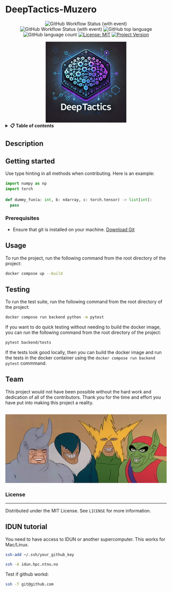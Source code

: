 # DeepTactics-Muzero

<div align="center">

![GitHub Workflow Status (with event)](https://img.shields.io/github/actions/workflow/status/CogitoNTNU/DeepTactics-Muzero/frontend.yml)
![GitHub Workflow Status (with event)](https://img.shields.io/github/actions/workflow/status/CogitoNTNU/DeepTactics-Muzero/backend.yml)
![GitHub top language](https://img.shields.io/github/languages/top/CogitoNTNU/DeepTactics-Muzero)
![GitHub language count](https://img.shields.io/github/languages/count/CogitoNTNU/DeepTactics-Muzero)
[![License: MIT](https://img.shields.io/badge/License-MIT-yellow.svg)](https://opensource.org/licenses/MIT)
[![Project Version](https://img.shields.io/badge/version-0.0.1-blue)](https://img.shields.io/badge/version-0.0.1-blue)

<img src="docs/images/cogito-ntnu-deeptactics-logo.png" width="50%" alt="Cogito Project Logo" style="display: block; margin-left: auto; margin-right: auto;">
</div>


<details> 
<summary><b>📋 Table of contents </b></summary>

- [DeepTactics-Muzero](#deeptactics-muzero)
  - [Description](#description)
  - [Getting started](#getting-started)
    - [Prerequisites](#prerequisites)
  - [Usage](#usage)
  - [Testing](#testing)
  - [Team](#team)
    - [License](#license)

</details>

## Description 
<!-- TODO: Provide a brief overview of what this project does and its key features. Please add pictures or videos of the application -->


## Getting started
<!-- TODO: In this Section you describe how to install this project in its intended environment.(i.e. how to get it to run)  
-->

<!-- TODO: Describe how to configure the project (environment variables, config files, etc.).

### Configuration
Create a `.env` file in the root directory of the project and add the following environment variables:

```bash
OPENAI_API_KEY = 'your_openai_api_key'
MONGODB_URI = 'your_secret_key'
```
-->
Use type hinting in all methods when contributing.
Here is an example: 
```Python
import numpy as np
import torch

def dummy_fun(a: int, b: ndarray, c: torch.tensor) -> list[int]:
  pass
```

### Prerequisites
<!-- TODO: In this section you put what is needed for the program to run.
For example: OS version, programs, libraries, etc.  

-->
- Ensure that git is installed on your machine. [Download Git](https://git-scm.com/downloads)

## Usage

To run the project, run the following command from the root directory of the project:

```bash
docker compose up --build
```
<!-- TODO: Instructions on how to run the project and use its features. -->

## Testing

To run the test suite, run the following command from the root directory of the project:

```bash
docker compose run backend python -m pytest
```

If you want to do quick testing without needing to build the docker image, you can run the following command from the root directory of the project:

```bash
pytest backend/tests
```

If the tests look good locally, then you can build the docker image and run the tests in the docker container using the `docker compose run backend pytest` commmand.

## Team

This project would not have been possible without the hard work and dedication of all of the contributors. Thank you for the time and effort you have put into making this project a reality.

<table align="center">
    <tr>
        <!--
        <td align="center">
            <a href="https://github.com/NAME_OF_MEMBER">
              <img src="https://github.com/NAME_OF_MEMBER.png?size=100" width="100px;" alt="NAME OF MEMBER"/><br />
              <sub><b>NAME OF MEMBER</b></sub>
            </a>
        </td>
        -->
    </tr>
</table>

![Group picture](docs/images/me-and-the-boys.webp)

### License

------
Distributed under the MIT License. See `LICENSE` for more information.

## IDUN tutorial
You need to have access to IDUN or another supercomputer.
This works for Mac/Linux.
```bash
ssh-add ~/.ssh/your_github_key
```
```bash
ssh -A idun.hpc.ntnu.no
```

Test if github workd:
```bash
ssh -T git@github.com
```